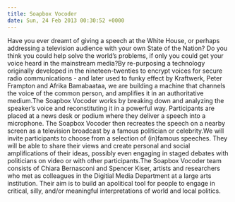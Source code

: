 ```yaml
---
title: Soapbox Vocoder
date: Sun, 24 Feb 2013 00:30:52 +0000
---
```

Have you ever dreamt of giving a speech at the White House, or perhaps addressing a television audience with your own State of the Nation? Do you think you could help solve the world’s problems, if only you could get your voice heard in the mainstream media?By re-purposing a technology originally developed in the nineteen-twenties to encrypt voices for secure radio communications - and later used to funky effect by Kraftwerk, Peter Frampton and Afrika Bamabaataa, we are building a machine that channels the voice of the common person, and amplifies it in an authoritative medium.The Soapbox Vocoder works by breaking down and analyzing the speaker’s voice and reconstituting it in a powerful way. Participants are placed at a news desk or podium where they deliver a speech into a microphone. The Soapbox Vocoder then recreates the speech on a nearby screen as a television broadcast by a famous politician or celebrity.We will invite participants to choose from a selection of (in)famous speeches. They will be able to share their views and create personal and social amplifications of their ideas, possibly even engaging in staged debates with politicians on video or with other participants.The Soapbox Vocoder team consists of Chiara Bernasconi and Spencer Kiser, artists and researchers who met as colleagues in the Digitial Media Department at a large arts institution. Their aim is to build an apolitical tool for people to engage in critical, silly, and/or meaningful interpretations of world and local politics.